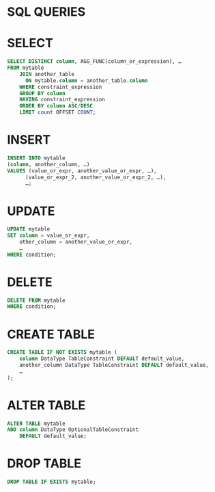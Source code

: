 
SQL QUERIES
=============

# SELECT

```sql
SELECT DISTINCT column, AGG_FUNC(column_or_expression), …
FROM mytable
    JOIN another_table
      ON mytable.column = another_table.column
    WHERE constraint_expression
    GROUP BY column
    HAVING constraint_expression
    ORDER BY column ASC/DESC
    LIMIT count OFFSET COUNT;
```


# INSERT

```sql
INSERT INTO mytable
(column, another_column, …)
VALUES (value_or_expr, another_value_or_expr, …),
      (value_or_expr_2, another_value_or_expr_2, …),
      …;
```


# UPDATE

```sql
UPDATE mytable
SET column = value_or_expr, 
    other_column = another_value_or_expr, 
    …
WHERE condition;
```


# DELETE

```sql
DELETE FROM mytable
WHERE condition;
```


# CREATE TABLE

```sql
CREATE TABLE IF NOT EXISTS mytable (
    column DataType TableConstraint DEFAULT default_value,
    another_column DataType TableConstraint DEFAULT default_value,
    …
);
```


# ALTER TABLE

```sql
ALTER TABLE mytable
ADD column DataType OptionalTableConstraint 
    DEFAULT default_value;
```


# DROP TABLE

```sql
DROP TABLE IF EXISTS mytable;
```

